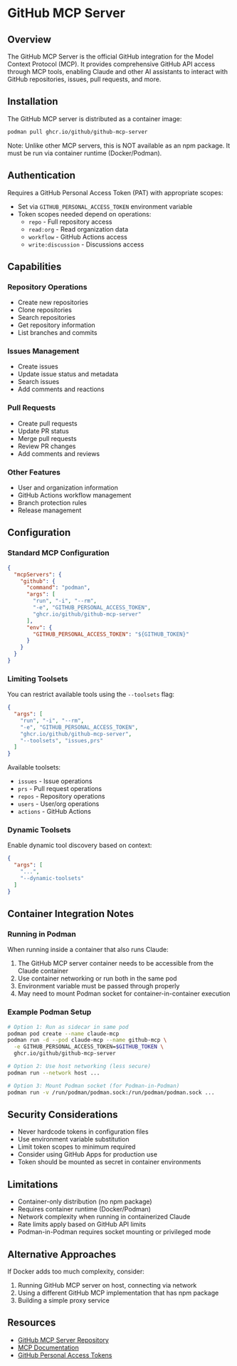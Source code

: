 # GitHub MCP Server

## Overview
The GitHub MCP Server is the official GitHub integration for the Model Context Protocol (MCP). It provides comprehensive GitHub API access through MCP tools, enabling Claude and other AI assistants to interact with GitHub repositories, issues, pull requests, and more.

## Installation
The GitHub MCP server is distributed as a container image:
```bash
podman pull ghcr.io/github/github-mcp-server
```

Note: Unlike other MCP servers, this is NOT available as an npm package. It must be run via container runtime (Docker/Podman).

## Authentication
Requires a GitHub Personal Access Token (PAT) with appropriate scopes:
- Set via `GITHUB_PERSONAL_ACCESS_TOKEN` environment variable
- Token scopes needed depend on operations:
  - `repo` - Full repository access
  - `read:org` - Read organization data
  - `workflow` - GitHub Actions access
  - `write:discussion` - Discussions access

## Capabilities

### Repository Operations
- Create new repositories
- Clone repositories
- Search repositories
- Get repository information
- List branches and commits

### Issues Management
- Create issues
- Update issue status and metadata
- Search issues
- Add comments and reactions

### Pull Requests
- Create pull requests
- Update PR status
- Merge pull requests
- Review PR changes
- Add comments and reviews

### Other Features
- User and organization information
- GitHub Actions workflow management
- Branch protection rules
- Release management

## Configuration

### Standard MCP Configuration
```json
{
  "mcpServers": {
    "github": {
      "command": "podman",
      "args": [
        "run", "-i", "--rm",
        "-e", "GITHUB_PERSONAL_ACCESS_TOKEN",
        "ghcr.io/github/github-mcp-server"
      ],
      "env": {
        "GITHUB_PERSONAL_ACCESS_TOKEN": "${GITHUB_TOKEN}"
      }
    }
  }
}
```

### Limiting Toolsets
You can restrict available tools using the `--toolsets` flag:
```json
{
  "args": [
    "run", "-i", "--rm",
    "-e", "GITHUB_PERSONAL_ACCESS_TOKEN",
    "ghcr.io/github/github-mcp-server",
    "--toolsets", "issues,prs"
  ]
}
```

Available toolsets:
- `issues` - Issue operations
- `prs` - Pull request operations
- `repos` - Repository operations
- `users` - User/org operations
- `actions` - GitHub Actions

### Dynamic Toolsets
Enable dynamic tool discovery based on context:
```json
{
  "args": [
    "...",
    "--dynamic-toolsets"
  ]
}
```

## Container Integration Notes

### Running in Podman
When running inside a container that also runs Claude:
1. The GitHub MCP server container needs to be accessible from the Claude container
2. Use container networking or run both in the same pod
3. Environment variable must be passed through properly
4. May need to mount Podman socket for container-in-container execution

### Example Podman Setup
```bash
# Option 1: Run as sidecar in same pod
podman pod create --name claude-mcp
podman run -d --pod claude-mcp --name github-mcp \
  -e GITHUB_PERSONAL_ACCESS_TOKEN=$GITHUB_TOKEN \
  ghcr.io/github/github-mcp-server

# Option 2: Use host networking (less secure)
podman run --network host ...

# Option 3: Mount Podman socket (for Podman-in-Podman)
podman run -v /run/podman/podman.sock:/run/podman/podman.sock ...
```

## Security Considerations
- Never hardcode tokens in configuration files
- Use environment variable substitution
- Limit token scopes to minimum required
- Consider using GitHub Apps for production use
- Token should be mounted as secret in container environments

## Limitations
- Container-only distribution (no npm package)
- Requires container runtime (Docker/Podman)
- Network complexity when running in containerized Claude
- Rate limits apply based on GitHub API limits
- Podman-in-Podman requires socket mounting or privileged mode

## Alternative Approaches
If Docker adds too much complexity, consider:
1. Running GitHub MCP server on host, connecting via network
2. Using a different GitHub MCP implementation that has npm package
3. Building a simple proxy service

## Resources
- [GitHub MCP Server Repository](https://github.com/github/github-mcp-server)
- [MCP Documentation](https://modelcontextprotocol.com)
- [GitHub Personal Access Tokens](https://docs.github.com/en/authentication/keeping-your-account-and-data-secure/creating-a-personal-access-token)